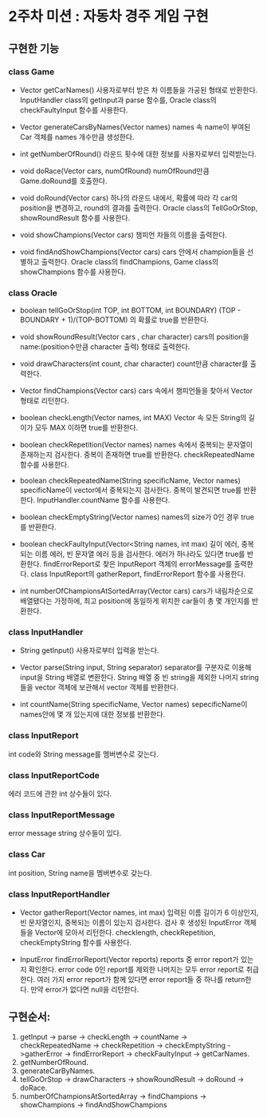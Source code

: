 # 2주차 미션 : 자동차 경주 게임 구현
## 구현한 기능
### class Game
- Vector<String> getCarNames()
사용자로부터 받은 차 이름들을 가공된 형태로 반환한다.
InputHandler class의 getInput과 parse 함수를, Oracle class의 checkFaultyInput 함수를 사용한다.

- Vector<Car> generateCarsByNames(Vector<String> names)
names 속 name이 부여된 Car 객체를 names 개수만큼 생성한다.

- int getNumberOfRound()
라운드 횟수에 대한 정보를 사용자로부터 입력받는다.

- void doRace(Vector<Car> cars, numOfRound)
numOfRound만큼 Game.doRound를 호출한다.

- void doRound(Vector<Car> cars)
하나의 라운드 내에서, 확률에 따라 각 car의 position을 변경하고, round의 결과를 출력한다.
Oracle class의 TellGoOrStop, showRoundResult 함수를 사용한다.

- void showChampions(Vector<Car> cars)
챔피언 차들의 이름을 출력한다.

- void findAndShowChampions(Vector<Car> cars)
cars 안에서 champion들을 선별하고 출력한다.
Oracle class의 findChampions, Game class의 showChampions 함수를 사용한다.


### class Oracle
- boolean tellGoOrStop(int TOP, int BOTTOM, int BOUNDARY)
(TOP - BOUNDARY + 1)/(TOP-BOTTOM) 의 확률로 true를 반환한다.

- void showRoundResult(Vector<Car> cars , char character)
cars의 position을 name:(position수만큼 character 출력) 형태로 출력한다.

- void drawCharacters(int count, char character)
count만큼 character를 출력한다.

- Vector<Car> findChampions(Vector<Car> cars)
cars 속에서 챔피언들을 찾아서 Vector<Car> 형태로 리턴한다.

- boolean checkLength(Vector<String> names, int MAX)
Vector 속 모든 String의 길이가 모두 MAX 이하면 true를 반환한다.

- boolean checkRepetition(Vector<String> names)
names 속에서 중복되는 문자열이 존재하는지 검사한다. 중복이 존재하면 true를 반환한다.
checkRepeatedName 함수를 사용한다.

- boolean checkRepeatedName(String specificName, Vector<String> names)
specificName이 vector에서 중복되는지 검사한다. 중복이 발견되면 true를 반환한다.
InputHandler.countName 함수를 사용한다.

- boolean checkEmptyString(Vector<String> names)
names의 size가 0인 경우 true를 반환한다.

- boolean checkFaultyInput(Vector<String names, int max)
길이 에러, 중복되는 이름 에러, 빈 문자열 에러 등을 검사한다. 에러가 하나라도 있다면 true를 반환한다.
findErrorReport로 찾은 InputReport 객체의 errorMessage를 출력한다.
class InputReport의 gatherReport, findErrorReport 함수를 사용한다.

- int numberOfChampionsAtSortedArray(Vector<Car> cars)
cars가 내림차순으로 배열됐다는 가정하에, 최고 position에 동일하게 위치한 car들이 총 몇 개인지를 반환한다.



### class InputHandler
- String getInput()
사용자로부터 입력을 받는다.

- Vector<String> parse(String input, String separator)
separator를 구분자로 이용해 input을 String 배열로 변환한다.
String 배열 중 빈 string을 제외한 나머지 string들을 vector 객체에 보관해서 vector 객체를 반환한다.

- int countName(String specificName, Vector<String> names)
sepecificName이 names안에 몇 개 있는지에 대한 정보를 반환한다.


### class InputReport
int code와 String message를 멤버변수로 갖는다.

### class InputReportCode
에러 코드에 관한 int 상수들이 있다.

### class InputReportMessage
error message string 상수들이 있다.

### class Car
int position, String name을 멤버변수로 갖는다.

### class InputReportHandler
- Vector<InputReport> gatherReport(Vector<String> names, int max)
입력된 이름 길이가 6 이상인지, 빈 문자열인지, 중복되는 이름이 있는지 검사한다. 검사 후 생성된 InputError 객체들을 Vector에 모아서 리턴한다.
checklength, checkRepetition, checkEmptyString 함수를 사용한다.

- InputError findErrorReport(Vector<InputError> reports)
 reports 중 error report가 있는지 확인한다. error code 0인 report를 제외한 나머지는 모두 error report로 취급한다.
 여러 가지 error report가 함께 있다면 error report들 중 하나를 return한다.
 만약 error가 없다면 null을 리턴한다.




## 구현순서:
1. getInput -> parse -> checkLength -> countName -> checkRepeatedName -> checkRepetition -> checkEmptyString
->gatherError -> findErrorReport -> checkFaultyInput -> getCarNames.  
2. getNumberOfRound.  
3. generateCarByNames.  
4. tellGoOrStop -> drawCharacters -> showRoundResult -> doRound -> doRace.  
5. numberOfChampionsAtSortedArray -> findChampions -> showChampions -> findAndShowChampions
